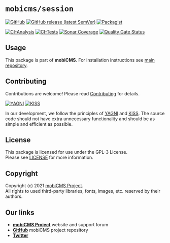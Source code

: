 # `mobicms/session`

[![GitHub](https://img.shields.io/github/license/mobicms/session?color=green)](https://github.com/mobicms/session/blob/main/LICENSE)
[![GitHub release (latest SemVer)](https://img.shields.io/github/v/release/mobicms/session)](https://github.com/mobicms/session/releases)
[![Packagist](https://img.shields.io/packagist/dt/mobicms/session)](https://packagist.org/packages/mobicms/system)

[![CI-Analysis](https://github.com/mobicms/session/workflows/analysis/badge.svg)](https://github.com/mobicms/session/actions?query=workflow%3AAnalysis)
[![CI-Tests](https://github.com/mobicms/session/workflows/tests/badge.svg)](https://github.com/mobicms/session/actions?query=workflow%3ATests)
[![Sonar Coverage](https://img.shields.io/sonar/coverage/mobicms_session?server=https%3A%2F%2Fsonarcloud.io)](https://sonarcloud.io/code?id=mobicms_session)
[![Quality Gate Status](https://sonarcloud.io/api/project_badges/measure?project=mobicms_session&metric=alert_status)](https://sonarcloud.io/summary/overall?id=mobicms_session)


## Usage
This package is part of **mobiCMS**. For installation instructions  see [main repository].


## Contributing
Contributions are welcome! Please read [Contributing][contributing] for details.

[![YAGNI](https://img.shields.io/badge/principle-YAGNI-blueviolet.svg)][yagni]
[![KISS](https://img.shields.io/badge/principle-KISS-blueviolet.svg)][kiss]

In our development, we follow the principles of [YAGNI][yagni] and [KISS][kiss].
The source code should not have extra unnecessary functionality and should be as simple and efficient as possible.


## License
This package is licensed for use under the GPL-3 License.  
Please see [LICENSE][license] for more information.


## Copyright
Copyright (c) 2021 [mobiCMS Project][website].  
All rights to used third-party libraries, fonts, images, etc. reserved by their authors.


## Our links
- [**mobiCMS Project**][website] website and support forum
- [**GitHub**](https://github.com/mobicms) mobiCMS project repository
- [**Twitter**](https://twitter.com/mobicms)

[website]: https://mobicms.org
[main repository]: https://github.com/mobicms/mobicms
[yagni]: https://en.wikipedia.org/wiki/YAGNI
[kiss]: https://en.wikipedia.org/wiki/KISS_principle
[contributing]: https://github.com/mobicms/session/blob/main/.github/CONTRIBUTING.md
[license]: https://github.com/mobicms/session/blob/main/LICENSE
